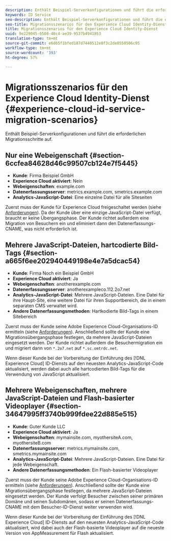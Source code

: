 ```yaml
---
description: Enthält Beispiel-Serverkonfigurationen und führt die erforderlichen Migrationsschritte auf.
keywords: ID Service
seo-description: Enthält Beispiel-Serverkonfigurationen und führt die erforderlichen Migrationsschritte auf.
seo-title: Migrationsszenarios für den Experience Cloud Identity-Dienst
title: Migrationsszenarios für den Experience Cloud Identity-Dienst
uuid: 9e229045-6508-48c4-ae39-9537b4941853
translation-type: tm+mt
source-git-commit: e6d65f1bfed187d7440512e8f3c2de0550506c95
workflow-type: tm+mt
source-wordcount: '393'
ht-degree: 57%

---
```



# Migrationsszenarios für den Experience Cloud Identity-Dienst {#experience-cloud-id-service-migration-scenarios}

Enthält Beispiel-Serverkonfigurationen und führt die erforderlichen Migrationsschritte auf.

## Nur eine Webeigenschaft {#section-6ccfea84628d46c99507cb124e7f5445}

* **Kunde**: Firma Beispiel GmbH
* **Experience Cloud aktiviert**: Nein
* **Webeigenschaften**: example.com
* **Datenerfassungsserver**: metrics.example.com, smetrics.example.com
* **Analytics-JavaScript-Datei**: Eine einzelne Datei für alle Siteseiten

Zuerst muss der Kunde für Experience Cloud freigeschaltet werden (siehe [Anforderungen](../../reference/requirements.md)). Da der Kunde über eine einzige JavaScript-Datei verfügt, braucht er keine Übergangsphase. Der Kunde richtet außerdem eine Migration von Besuchern ein und eliminiert dann den Datenerfassungs-CNAME, was nicht erforderlich ist.

## Mehrere JavaScript-Dateien, hartcodierte Bild-Tags {#section-a665f6ee202940449198e4e7a5dcac54}

* **Kunde**: Firma Noch ein Beispiel GmbH
* **Experience Cloud aktiviert**: Ja
* **Webeigenschaften**: anotherexample.com
* **Datenerfassungsserver**: anotherexampleco.112.2o7.net
* **Analytics-JavaScript-Datei**: Mehrere JavaScript-Dateien. Eine Datei für ihre Haupt-Site, eine weitere Datei für ihren Supportbereich, die in einem separaten CMS verwaltet wird.
* **Andere Datenerfassungsmethoden**: Hartkodierte Bild-Tags in einem Sitebereich

Zuerst muss der Kunde seine Adobe Experience Cloud-Organisations-ID ermitteln (siehe [Anforderungen](../../reference/requirements.md)). Anschließend sollte der Kunde eine Migrationsübergangsphase festlegen, da mehrere JavaScript-Dateien eingesetzt werden. Der Kunde richtet außerdem die Besuchermigration ein und migriert dann von `*.2o7.net` auf `*.sc.omtrdc.net`.

Wenn dieser Kunde bei der Vorbereitung der Einführung des [!DNL Experience Cloud] ID-Diensts auf den neuesten Analytics-JavaScript-Code aktualisiert, werden dabei auch alle hartcodierten Bild-Tags für die Verwendung von JavaScript aktualisiert.

## Mehrere Webeigenschaften, mehrere JavaScript-Dateien und Flash-basierter Videoplayer {#section-34647995ff3740b999fdee22d885e515}

* **Kunde**: Guter Kunde LLC
* **Experience Cloud aktiviert**: Ja
* **Webeigenschaften**: mymainsite.com, myothersiteA.com, myothersiteB.com
* **Datenerfassungsserver**: metrics.mymainsite.com, smetrics.mymainsite.com
* **Analytics-JavaScript-Datei**: Mehrere JavaScript-Dateien. Eine Datei für jede Webeigenschaft.
* **Andere Datenerfassungsmethoden**: Ein Flash-basierter Videoplayer

Zuerst muss der Kunde seine Adobe Experience Cloud-Organisations-ID ermitteln (siehe [Anforderungen](../../reference/requirements.md)). Anschließend sollte der Kunde eine Migrationsübergangsphase festlegen, da mehrere JavaScript-Dateien eingesetzt werden. Der Kunde verfolgt Besucher zwischen seiner primären Domäne und seinen Subdomänen, sodass er seinen Datenerfassungs-CNAME mit dem Besucher-ID-Dienst weiter verwenden wird.

Wenn dieser Kunde bei der Vorbereitung der Einführung des [!DNL Experience Cloud] ID-Diensts auf den neuesten Analytics-JavaScript-Code aktualisiert, wird dabei auch der Flash-basierte Videoplayer auf die neueste Version von AppMeasurement für Flash aktualisiert.
